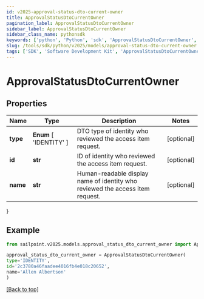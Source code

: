 ```yaml
---
id: v2025-approval-status-dto-current-owner
title: ApprovalStatusDtoCurrentOwner
pagination_label: ApprovalStatusDtoCurrentOwner
sidebar_label: ApprovalStatusDtoCurrentOwner
sidebar_class_name: pythonsdk
keywords: ['python', 'Python', 'sdk', 'ApprovalStatusDtoCurrentOwner', 'V2025ApprovalStatusDtoCurrentOwner'] 
slug: /tools/sdk/python/v2025/models/approval-status-dto-current-owner
tags: ['SDK', 'Software Development Kit', 'ApprovalStatusDtoCurrentOwner', 'V2025ApprovalStatusDtoCurrentOwner']
---
```


# ApprovalStatusDtoCurrentOwner


## Properties

Name | Type | Description | Notes
------------ | ------------- | ------------- | -------------
**type** |  **Enum** [  'IDENTITY' ] | DTO type of identity who reviewed the access item request. | [optional] 
**id** | **str** | ID of identity who reviewed the access item request. | [optional] 
**name** | **str** | Human-readable display name of identity who reviewed the access item request. | [optional] 
}

## Example

```python
from sailpoint.v2025.models.approval_status_dto_current_owner import ApprovalStatusDtoCurrentOwner

approval_status_dto_current_owner = ApprovalStatusDtoCurrentOwner(
type='IDENTITY',
id='2c3780a46faadee4016fb4e018c20652',
name='Allen Albertson'
)

```
[[Back to top]](#) 

